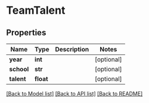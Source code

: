 # TeamTalent

## Properties
Name | Type | Description | Notes
------------ | ------------- | ------------- | -------------
**year** | **int** |  | [optional] 
**school** | **str** |  | [optional] 
**talent** | **float** |  | [optional] 

[[Back to Model list]](../README.md#documentation-for-models) [[Back to API list]](../README.md#documentation-for-api-endpoints) [[Back to README]](../README.md)



